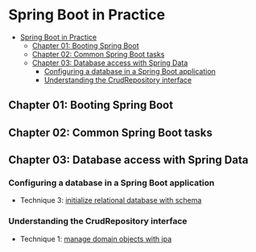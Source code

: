 # Spring Boot in Practice

- [Spring Boot in Practice](#spring-boot-in-practice)
  - [Chapter 01: Booting Spring Boot](#chapter-01-booting-spring-boot)
  - [Chapter 02: Common Spring Boot tasks](#chapter-02-common-spring-boot-tasks)
  - [Chapter 03: Database access with Spring Data](#chapter-03-database-access-with-spring-data)
    - [Configuring a database in a Spring Boot application](#configuring-a-database-in-a-spring-boot-application)
    - [Understanding the CrudRepository interface](#understanding-the-crudrepository-interface)

## Chapter 01: Booting Spring Boot
## Chapter 02: Common Spring Boot tasks
## Chapter 03: Database access with Spring Data
### Configuring a database in a Spring Boot application
- Technique 3: [initialize relational database with schema](./ch03/initialize-relational-database-with-schema/README.md)
### Understanding the CrudRepository interface
- Technique 1: [manage domain objects with jpa](./ch03/manage-domain-objects-with-jpa/README.md)